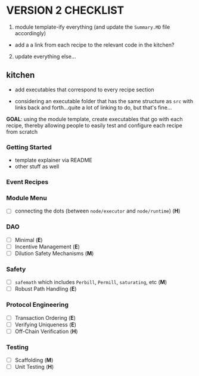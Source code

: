 # VERSION 2 CHECKLIST

1. module template-ify everything (and update the `Summary.MD` file accordingly)
* add a a link from each recipe to the relevant code in the kitchen?

2. update everything else...

## kitchen
* add executables that correspond to every recipe section

* considering an executable folder that has the same structure as `src` with links back and forth...quite a lot of linking to do, but that's fine...

**GOAL**: using the module template, create executables that go with each recipe, thereby allowing people to easily test and configure each recipe from scratch

### Getting Started

* template explainer via README
* other stuff as well

### Event Recipes

### Module Menu

- [ ] connecting the dots (between `node/executor` and `node/runtime`) (**H**)

### DAO

- [ ] Minimal (**E**)
- [ ] Incentive Management (**E**)
- [ ] Dilution Safety Mechanisms (**M**)

### Safety

- [ ] `safemath` which includes `Perbill`, `Permill`, `saturating`, etc (**M**)
- [ ] Robust Path Handling (**E**)

### Protocol Engineering

- [ ] Transaction Ordering (**E**)
- [ ] Verifying Uniqueness (**E**)
- [ ] Off-Chain Verification (**H**)

### Testing

- [ ] Scaffolding (**M**)
- [ ] Unit Testing (**H**)
